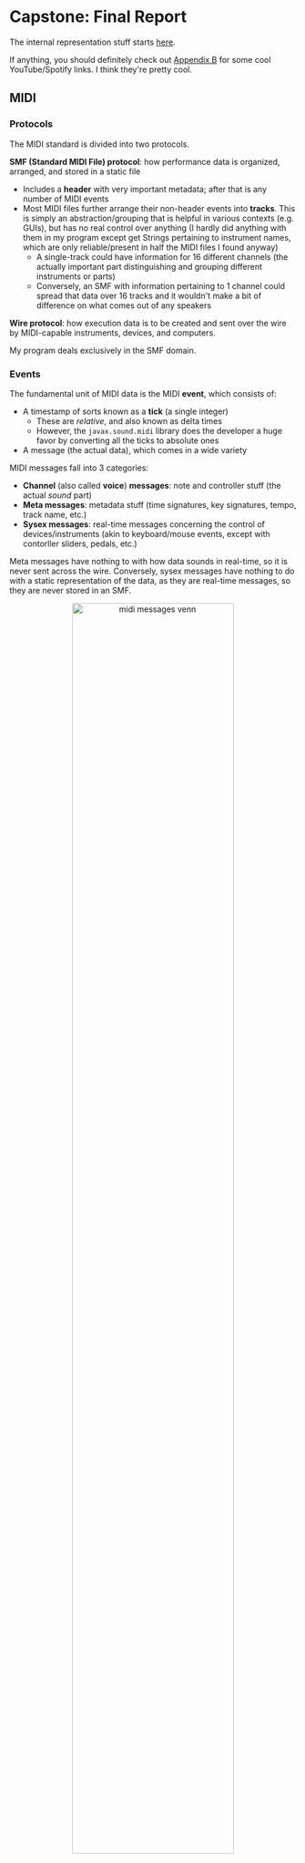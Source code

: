 # Capstone: Final Report

The internal representation stuff starts [here](#reductorpiece).

If anything, you should definitely check out [Appendix B](#appendix-b-cool-music) for some cool YouTube/Spotify links. I think they're pretty cool.

## MIDI

### Protocols

The MIDI standard is divided into two protocols.

**SMF (Standard MIDI File) protocol**: how performance data is organized, arranged, and stored in a static file
+ Includes a **header** with very important metadata; after that is any number of MIDI events
+ Most MIDI files further arrange their non-header events into **tracks**. This is simply an abstraction/grouping that is helpful in various contexts (e.g. GUIs), but has no real control over anything (I hardly did anything with them in my program except get Strings pertaining to instrument names, which are only reliable/present in half the MIDI files I found anyway)
  + A single-track could have information for 16 different channels (the actually important part distinguishing and grouping different instruments or parts)
  + Conversely, an SMF with information pertaining to 1 channel could spread that data over 16 tracks and it wouldn't make a bit of difference on what comes out of any speakers

**Wire protocol**: how execution data is to be created and sent over the wire by MIDI-capable instruments, devices, and computers.

My program deals exclusively in the SMF domain.

### Events

The fundamental unit of MIDI data is the MIDI **event**, which consists of:
+ A timestamp of sorts known as a **tick** (a single integer)
  + These are *relative*, and also known as delta times
  + However, the `javax.sound.midi` library does the developer a huge favor by converting all the ticks to absolute ones
+ A message (the actual data), which comes in a wide variety

MIDI messages fall into 3 categories:
+ **Channel** (also called **voice**) **messages**: note and controller stuff (the actual *sound* part)
+ **Meta messages**: metadata stuff (time signatures, key signatures, tempo, track name, etc.)
+ **Sysex messages**: real-time messages concerning the control of devices/instruments (akin to keyboard/mouse events, except with contorller sliders, pedals, etc.)

Meta messages have nothing to with how data sounds in real-time, so it is never sent across the wire. Conversely, sysex messages have nothing to do with a static representation of the data, as they are real-time messages, so they are never stored in an SMF.

<!-- ![midi messages venn](images/midi_messages.png) -->
<div align="center">
    <img src="images/midi_messages.png" alt="midi messages venn" width="75%" height="75%">
</div>


### Division Types

The **division type** is very important and dictates how an associated value, the **resolution**, is to be interpreted by sequencing software. There are two:
+ **Pulses-Per-Quarter (PPQ)** or Ticks-Per-Quarter (TPQ) or Ticks-Per-Quarter-Note (TPQN) **timing**
  + If the division type is PPQ, the resolution value defines how many ticks constitute a quarter note
  + I tend towards ticks-per-quarter, as the word "pulse" may make sense in terms of MIDI beat clock stuff, but is slightly confusing in a normal music context, where "pulse" usually refers to the tempo or meter, and not any kind of subdivisions or a rhythm
+ **Society of Motion Picture and Television Engineers (SMPTE) timing**
  + If the division type is SMPTE, the resolution value defines how many divisions per SMPTE frame (did not delve into this)

<!-- ![divison type flow](images/divisionType.png) -->
<div align="center">
    <img src="images/divisionType.png" alt="divison type flow" width="40%" height="40%">
</div>

Regarding my program, I decided not to support SMPTE timing on two painstakingly and carefully considered criteria:
+ It's really rare, especially for my use cases (amateur musicians notating, deriving, and posting MIDI files)
+ It's hard

### Resolution

The resolution is extremely important as it essentially defines every note duration for an entire MIDI file.

Different MIDI files have different resolutions, but the conventional default is 480, meaning *a quarter note lasts for 480 ticks*. You can then derive every other rhythm value from that number, meaning if you get a 240, it's an 8th note; if you get a 960, its a half note; etc.
+ The **tick** is just an abstraction of the microsecond. That is to say, each tick has an exact conversion to microseconds. You could have a resolution of 500,000, but it would be a nightmare to handle for anybody working with the data, especially for long pieces. There's just no need to have that much wiggle room between rhythm values. The other end of the spectrum, however, is too low of resolutions. Less freedom means more robotic and rigid-sounding playback. So, in general, the higher the resolution, the more expressive and subtle timing differences (in a recording of a performance or in manipulation in a DAW) can be represented. 
+ A resolution of 480 translates exactly to 500,000 microseconds per quarter note.

There are some additional considerations.

First, the resolution sets a lower bound of sorts on the smallest rhythm you can have before resorting to fractional ticks. I will illustrate with scaled-down numbers:

    24 ticks == quarter note
    12 ticks == 8th note
    6 ticks == 16th note
    3 ticks == 32nd note
    1.5 ticks == ?

The thing is, there *are* no fractional ticks in MIDI. The decision to round up/down is left up to notation or sequencing software.

Now, we are talking about differences that would be imperceptible to the human ear. The bigger problem is how those small rounding corrections accumulate over time, leading to something called **time drift**. In the above example, the effect is greatly augmented due to the scale, but it would only take 3 rounding corrections to be off by an entire 32nd note! 

TL;DR: the bare minimum resolution should at least make it so the smallest rhythm within a piece has a duration that can be represented as an integer.

The 120-960 range seems to be the sweet spot (they are what I have seen the most). The default 480 is not *amazingly* fine-grained, and not super coarse.

I have not seen anything higher than a 960, but I have seen a 48. It was a small Bach chorale where there were only two rhythms: quarters and 8ths.

### Quantization

MIDI was designed, and is still best, for transmitting and storing exact details of a real-time performance.

For example:
+ The exact velocity (i.e. volume) of a key being pressed --> some integer between 0 and 127
+ The exact time a key was pressed --> some integer as a delta time from the last event
+ The exact time a key was released --> some integer as a delta time from the last event

If a quarter note is defined as 480 ticks, a performer will release a key *approximately* 480 ticks after they pressed it - say 478, 483, or some other close value.

The problem: MIDI was never meant to translate perfectly to notation on a musical score. Part of the reason quantization in MIDI exists is to force imperfectly-executed performances (i.e. *every* human performance) into a cleaner grid. Another way to think about this is taking sloppily executed notes and notating what they *should have been*.

Say notation software gets a note whose length is 171 ticks:
+ We will define a quarter note as 480 ticks
+ The example note is close to 180 --> the exact length of a dotted 16th note
+ The example note is *also* close to 160 --> the exact length of a triplet 8th note

The is a relatively simple example. You may read it and think, "It is closer to 180 - clearly the performer was executing a dotted 16th" or "All you need to do is round to the nearest pre-defined rhythm value." I will speak more on this later in the implementation section below.

It should be noted that this is mostly a notation issue. A tick difference of 9 is imperceptible to the ear, and, furthermore, context helps listening to playback a lot more (e.g. hearing groupings or sequences of notes.) (This is also somewhat dependent on the tempo and resolution).

However, on paper, a dotted 16th and triplet 8th is a big difference in the way those two rhythms are usually used.

A second issue regarding messy tick values: notation programs are free to implement start/stop ticks however they want. The MIDI standard does not specify any sort of rule, for obvious reasons - think legato, overlapping effects, etc. 

My blood froze 3 weeks before the end of the semester when I started encountering MIDI files where the previous note's stop tick  perfectly overlapped the current note's start tick. MuseScore encodes its start/stop ticks by sending an OFF 1 tick before the next ON.

Notation Program A encodes all its notes with start *and* stop ticks on the grid:

    0 ON, 480 OFF
          480 ON, 960 OFF
                  960 ON, ... 

Notation Program B encodes all its notes where only the start of each note is on the grid (and the off is -1 before the next note)

    0 ON, 479 OFF
          480 ON, 959 OFF
                  960 ON, ... 

Of course that 1-tick-length silence is 100% imperceptible to the human ear in most reasonable contexts.

However, this essentially broke my program, since all rhythmic ranges in my program are encoded as half-open (relative to their full duration). In many of the range-constructing/deriving functionalities in various parts of the program, I was getting invalid interval exceptions for stuff like `[480,480]` or `[481,480]`.

To summarize, it was the that last issue (the half-open vs. inclusive range issue) that prompted the quantizing functionality at the last minute.

#### Workarounds

First, I looked for libraries with quantization functionality. 

There were a couple options, but none of them looked easy enough to integrate with my program. 

In fact, the best matches ("I give you a range, you quantize it"), were not in Java, and with my time-crunch, I chose the lesser of two evils:
+ Learn (for the first time) how to write JNI stuff for a C++ quantization library
+ Implement my own (even if simplified and not the most robust)

I chose the latter.

#### Implementation

To implement this, you could go the route of having some map of determined rhythm values, and some heuristic/algorithmic approaches to determining acceptable threshold or MOE values when mapping incoming note lengths to what they "probably" are. 

This works well most of the time. But good MIDI-handling software (let alone something like professional notation software) has to be able to support (nearly) any type of rhythm a user can conjure up. This means your quantization map may need to account for a quintuplet-dotted-64th note.

The problem you run into is that a lot of the pre-determined note values start getting close enough in range that they either start to overlap, or screw up the MOE calculations. You could adjust the MOE to be logarithmic or something, so that it too adjusts based on the initial length of the note, but you can't fully escape the principle of: the more granular the rhythms you want to support (no matter how exotic are frequently seen in practice), the more your accuracy *can* suffer.

Even in professional software: you can get a wacky MIDI file, and click quantize (even with various granularity options), and it will result in an almost equally wacky quantization result.

Furthermore, there is no way to tell if the performer was simply executing a rhythm with a *truncating or extending articulation* (staccato or legato, respectively). This just adds yet another "impossible-to-perfect" element to quantization implementation. 

(The *actual* lesson here is, again, that MIDI was never really meant to be notated - a theme that will be visited several times in this report).

My quantization function, which seems to work for most of the basic rhythm values (although not vigorously tested as it was a late addition to the program), started out as around 300 lines of code, and intended to preserve the in- (original) resolution. 

When I realized that even MuseScore basically just converts every MIDI it exports to a resolution of 480, I decided to just scale everything to 480 myself, and stop caring about the in-resolution.

That simplified a lot of the code, and, in the end, I ended up with one pretty small function. (I also did away with some unnecessary transformations. I discovered they were unnecessary with some intense and formal mathematical proofs, and definitely *NOT* by dumb luck during trial-and-error.)

The code below is slightly changed from the actual code for illustration purposes (e.g. the Range class is actually immutable and doesn't have setters as shown below, but the concept is the same; some -1 corrections for half-open/inclusivity):

```java
public static Range quantize(Range inRange, int inResolution) {

    /*
    Philosophically, this should be a double. In MIDI, it really won't make a difference 
    and will prevent some heartache and unnecessary coddling of data types and fractional 
    amounts that will get thrown away in the end, anyway.
    */
    long scale = 480 / inResolution;
    Range scaledRange = new Range(inRange.low * scale, inRange.high * scale);

    /*	
    This is an enum value that includes various fields about a rhythm, e.g.:
      + `r_8in3` (triplet 8th)
      + `r_4` (quarter)
      + `r_16dot` (dotted 16th)
    There are some heuristic techniques in the .fromRange() method that attempt 
    to assign ambiguous inputs.
    */
    Rhythm rhythm = Rhythm.fromRange(scaledRange);

    /*
    This is the essential formula for finding what a rhythm should be when quantizing.

    `rhythm.base` is a constant (based in 480 resolution) and is one of: 
        + whole (1920), half (960), quarter (480)... 128th (15)

    `rhythm.divisor` is if the rhythm grouping (a triplet 8th would have divisor 3; normal would be 1).
    
    */
    double gridWindowSize = rhythm.base / rhythm.divisor;

    /* Now we have a grid window that is the "perfect" duration for a given rhythm. We'll just start it at 0. */
    Range gridWindow = new Range(0, gridWindowSize);
    
    /*
    "Ratchet" the grid window up to where it's supposed to be. 
    This (using an arbitrary tolerance) worked best when considering that you didn't know if you were catching the head-end of a poorly executed target note, or the tail-end of the previous note.
    You want to find the one you are *supposed* to (near-fully) overlap.
    */
    final long TOLERANCE = 4;
    while (gridWindow.overlappingRegion(range) < TOLERANCE) {
        scaledRange.shift(gridWindowSize);
    }
    
    /* To "snap": */
    long quantizedLow = gridWindow.low();
    long quantizedHigh = quantizedLow + rhythm.duration;
    
    return new Range(quantizedLow, quantizedHigh);
}
```

In unit tests, I used a bunch of helpers to test things en masse. I used the logarithm thing I mentioned earlier to create random offsets:
+ This is because the length of the rhythm and the MOE shouldn't have a linear relationship. Even with larger rhythm values like a quarter, you're not going to have someone (unless they've had one too many while performing at open-mic night) executing a quarter note with a 75 tick MOE. 

I basically have an ArrayList I fill with +/- `someOffset` (calculated as log of rhythm duration), and then use Math.Random to get me an index to pull out one of the offsets. 

So, for a perfect quarter note (`[480,960]`), that helper might pop out something like `[478,964]`. 

### Notating MIDI

MusicXML (which I will go into later) is sort of a response to the shortcomings of MIDI in terms of notation.

MIDI was developed during a time when GUIs and displays could not accommodate advanced music notation. It was never intended to be something that stored/transmitted detailed notation information, but rather, was intended to be a protocol for digital instruments to communicate with each other, and computers.

In the early 2000s, MusicXML was developed by a W3C subgroup (which is still in charge of its standard today) as early notation programs (like Finale) and GUIs that allowed plopping notes onto a staff with the mouse started coming out.
+ Fun fact: Finale, an industry standard for the last 20+ years announced it was ceasing production the first week of this project/semester. I used to use it all the time during my undergrad in the music technology lab.
+ Other prominent notation software includes Sibelius, Dorico (both pricey, professional-grade), and MuseScore (FOSS, and very good; purportedly the most widely-used in the world).
  + Still mad nobody from their team helped me with my forum post a month ago. Makes it impossible to open MuseScore from my program using `ProcessBuilder` *and* is a pain when opening associated files without instance of MuseScore already running.

Some of the metadata that MIDI *does* include that can be helpful for notation:
+ Time signature events
+ Key signature events
+ Tempo events

For instance, MIDI data can be parsed and used to display everything seen here:

<!-- ![midi vs musicxml](images/chopin_pickup.png) -->
<div align="center">
    <img src="images/chopin_pickup.png" alt="midi vs musicxml" width="50%" height="50%">
</div>

The thing is, however, that *how much* metadata a MIDI file includes usually correlates to whether it was "recorded" (by somebody playing a keyboard) or notated (somebody went in and manually made a score in notation software and exported the MIDI). Even then, not all authors of notated scores meticulously notate all the metadata-related things like tempo. I have opened up MIDI files of "Symphony X in Bb minor" only to find there is no key signature data and the spelling of notes is wild.

My program does not even attempt to parse files without time signature data, since it is crucial to the creation of Measure constructs.

#### Time Signature Events

There is no way to calculate *anything* regarding measures without time signature events. Thankfully, if the author of the MIDI file notated things accurately, time signature events will probably exist *and* be placed correctly within the score.

If you have the time signature, and the value of a quarter note (which you have because you have the resolution), you can calculate measure size.

It just involves getting a common denominator (i.e. the lower numeral of the time signature) of `4`, to correspond to quarter notes; then, you just multiply the number of quarter notes per measure (i.e. the upper numeral) to get the size of the measure in ticks:

Like with the previous (and following) code examples, I took out non-recipe stuff (e.g. error-handling/assertions):

```java
public static long calculateMeasureSize(int upperNumeral, int lowerNumeral) {

	// These need to be floats for stuff like 3/8 or 7/8
	float upper = (float) upperNumeral;
	float lower = (float) lowerNumeral;

	// Get lower numeral to be in terms of quarter notes (which would be a lower numeral of 4)
	while (lower != 4) {

		if (lower > 4) {
			// e.g. 3/8 --> 1.5/4
			upper /= 2;
			lower /= 2;
		} else if (lower < 4) {
			// e.g. 2/2 --> 4/4
			upper *= 2;
			lower *= 2;
		}

	}

	// Quarters per measure * ticks per quarter
	float measureInTicks = upper * Piece.resolution;

	return (long) measureInTicks;
}
```

In the score image earlier, there is a pickup measure. I spent a long time writing an algorithm (turned out to be pointless) to "detect" the presence of a pickup measure:
+ Put all the time signature events into a stack; calculate and fill a container with measures; if the last measure created is shorter than the last time signature popped, it is probably a pickup
+ If the first note happens after a sizeable amount of rest, it probably occurs in a pickup measure

Turns out notation software (generalizing to really mean MuseScore) will encode pickup measures as a discrete time signature, with an identical lower numeral but smaller upper numeral.
+ For example, the snippet displayed above outputs as *two* time signature events: 1 measure of 1/4, followed by a measure(s) in 4/4.

I did not find this out until after the fact (I was completely done implementing and testing, and tried things out with an actual MuseScore file). I'm sure there is some sort of lesson to be learned here.

Thankfully, the "near-full measure of rest with a pickup note" case was salvageable and still applicable, and is shown later when discussing [Measures](#measures).

#### Key Signature Events

Key signature events are pretty pointless in terms of my program, as far as aiding harmonic analysis goes (e.g. "What is the root of this chord?"; "What key area are we in in this measure?") because even in music, key signatures don't indicate anything except the possible key area of the first and last measure (even then, though, there are lots of counterexamples).

It does make displaying written-out files nice, aids a *bit* in spelling pitches, and is helpful for the MusicXML stuff later.

#### Tempo Events

Tempo events are also kind of pointless in my program, except I handle and include them because it became really nice to control the playback speed of the MIDI files I outputted without having to put them into notation software and manually doing it.

The thing with tempo events is that they need to be increased/decreased by a scale, rather than literally, because there may be many tempo events in a MIDI file. 

Additionally, depending on the notation software, tempo events may be used to sort of "frankenstein" together a ritardando, fermata, or any other time diminution/augmentation expression.

This could come in handy for reduction stuff ("How fast are things moving here, and will the hand have time to jump down?"). However, the larger problem is their reliability - the author may note have included tempo directions, or included incomplete tempo directions (e.g. no bpm markings).

## MusicXML

As explained earlier, MIDI really was never intended for storing/transmitting score or notation details. It is for performance details, which can vary from the score due to:
+ Artistic interpretation
+ Imperfect execution

But, if you play back a MusicXML-turned-MIDI recording, it will sound much more robotic than a MIDI performance because it is interpreting the score literally:
+ However, MusicXML and notation software are getting better at producing pretty decent-sounding MIDI based on the score. Additionally, they are providing more options to authors to meticulously control playback through score indications and various configurations. 

So both MIDI and MusicXML, while both being able to do a lot of the basic stuff pretty similarly, each have their domains where they do what they do best:

<!-- ![midi vs musicxml](images/midi_vs_musicxml.png) -->
<div align="center">
    <img src="images/midi_vs_musicxml.png" alt="midi vs musicxml" width="75%" height="75%">
</div>

I knew that at some point, my program would have to start dealing in MusicXML, since the whole point of the program is to produce scores. Additionally, having exact control of which hand was notated on which staff (upper or lower) in a piano grand staff is paramount to the purpose of the program, and MIDI doesn't provide any way to control this. 
+ The notation software I had experience with (MuseScore and GarageBand - which isn't notation software per se but includes most of the functionality needed to display MIDI as a score) use a pretty bare-bones approach to assigning hands: notes above and including middle C go on the upper staff, and the rest go on the lower staff.

So, while MIDI means my program can take input from a way wider array of files, *and* provided the basis for nearly everything in my internal representation, I knew I needed to confront the MusicXML stuff.

### A MusicXML Document (Background Info)

MusicXML is, being XML, hierarchical rather than serial.

The hierarchy is as follows:

                    
    ScorePartwise     <-- root element
                      _  
      Metadata 1       |
      Metadata 2       |---- score "header"
      ...              |
      Part-List       _|

      Part 1          
        Measure 1     
          Note
          Note
          Note
          ...
        Measure 2
          ...
        Measure 3
          ...
      Part 2
        ...
      Part 3
        ...
      ...
     /ScorePartwise

ScorePartwise is the root element. 
+ There is one other "species" of root element, called ScoreMeasurewise. It basically reverses the parent-child relationship between parts and measures (i.e. Measures contain Parts, and measures are added one at a time but contain all parts for that measure). It is rarely used.

The stuff preceding (i.e. everything other than) the various Parts is known as the **score header**. Score headers have 1 mandatory element (the Part-List), and various optional metadata, like "work" info, credits, encoding software name and info, etc..

The Part-List is essentially a map that contains ScorePart elements - each containing metadata and info about an individual Part element (like instrument name, number of staves, etc.). So each Part has a corresponding ScorePart in the Part-List.

My program, producing piano scores, means that we will just be talking in terms of 1 Part, with 2 staves (declared in the ScorePart).

### Timing

MusicXML essentially follows the MIDI quarter-note resolution timing paradigm in that everything time-related is based on the value of a quarter note. Instead of resolution, it is just called **divisions** (i.e. subdivisions per quarter note).

Most MusicXML files I came across had, vis-a-vis MIDI resolutions, small values. Instead of 480, 960, etc., I saw a lot of 24, 48, and 96. At first glance I thought "Ok, they are just lowering the granularity by dividing everything by 10." There might be more to this, but I didn't have time to look too deeply into it, and I decided to just use the MIDI resolution as the divisions value. It doesn't seem to have any negative affect, and works fine. 

So, the MusicXML divisions for all the files I output is 480.

### Note Placement

A lot of MusicXML stuff is pretty straightforward, except the placement of notes is pretty tricky.

Consider the first measure of the [C minor prelude of Chopin](https://www.youtube.com/watch?v=XeX4X_1_lo0):

<!-- ![chopin c multi-voice](images/chopin_voices.png) -->
<div align="center">
    <img src="images/chopin_voices.png" alt="chopin c multi-voice" width="50%" height="50%">
</div>

You will notice that in the *3rd beat of the right hand*, there are 2 independent voices: the quarter "base", and the moving line (in thirds) in the melody/soprano.

If you think about this in terms of finger placement:
+ The G and B would be held by fingers 1 and 2
+ The melody would be played by fingers 4 and 5 (for both)

So, and including the left hand, we essentially have three "regions" of notes occurring at exactly the same time, but on disparate stems:

<!-- ![chopin c stems](images/chopin_stems.png) -->
<div align="center">
    <img src="images/chopin_stems.png" alt="chopin c stems" width="50%" height="50%">
</div>

In MusicXML, notes are placed sequentially. At first glance, this sounds like it is essentially the same as MIDI. TLDR: it's not.

In MIDI, if I wanted to encode a C major triad in quarter notes with a resolution of 480:

    0: C4 ON --> 480: C4 OFF --> 0: E4 ON --> 480: E4 OFF --> 0: G4 ON --> 480: G4 OFF

and it would look like this:

![midi C triad](images/midi_triad.png)

It is all sequential, and it is up to the sequencing software to take that "flat map" and put everybody in their corrals and send them off at the right time during playback.

If you were to encode that *same* triad in MusicXML using the MIDI paradigm, it would like like this:

![bad musicxml sequence](images/musicxml_sequence.png)

Where each note looks something like this:

```xml
<note>
    <pitch>
        <step>C</step>
        <octave>4</octave>
    </pitch>
    <duration>480</duration>
    <voice>1</voice>
    <type>quarter</type>
    <staff>1</staff>
</note>
```

In MusicXML, pitches don't mean anything to following notes with the same pitch: each note looks like a note to each other, so each note effectively "pushes" the following notes forward by its own duration.

MusicXML has a really easy fix to this: if something is a bona fide chord (i.e. all the noteheads are attached to the same stem), you simply prepend a chord (an empty element) tag top subsequent applicable note elements:

```xml
  <note>
      <!-- prepend chord -->
      <chord/>
      <pitch>
          <step>C</step>
  <!-- ... -->
```

But how does one place noteheads (i.e. notes) that occur at the same time as other notes but are *not* attached to the same stem?

Essentially, each time you want to place notes within the same time range (on the grid) that *don't* have connected stems, you have to add a `<backup>how_many_divisions</backup>` element to get the "counter" back to where you wanted to place something.
+ It can be helpful to think about all this stuff in terms of a counter or cursor keeping track of where you are in the measure at any given time.

A couple things to add before summarizing the whole process (which will probably be clearest): if you want gaps between notes, you need to add a `<forward>` element. It works exactly like the backup element, but progresses the cursor forward.

Finally, the left hand in a measure is usually "reached" by first filling in the whole right hand, and then backing up to the beginning of the measure (which requires you know who far forward you are), and starting over. As left and right hand notes usually don't share stems, this is a sensible way to do things. You could fill in beat-wise for *both* hands, but it would be unnecessarily complex.

In summary, and using a slightly simpler example than the Chopin:

![note placement process](images/note_placement_process.png)

And the pseudocode:
+ For just one hand
+ `next` and `curr` represent notes
+ `.start` and `.stop` refer to ticks

    // For rests (skip ahead)
    if curr.stop < next.start:
      forward = next.start - curr.stop
      list.add(forward)

    // For notes starting at the same time
    if next.start == curr.start && next.stop == curr.stop

      // They are to be attached to the same stem
      if next.stop == curr.stop:
        list.add(chord);

      // They are part of a different voice
      else:
        backup = curr.length
        list.add(backup);
        bumpVoice();	

There are more nitty-gritty things and edge cases, and the logic is rather lengthy. I'm sure it could be simplified, but the note placement stuff constitutes by far the largest share of MusicXML conversion logic.

Finally: notes that are tied over the barline are an absolute pain, but I won't go into that here.

### On the External Library I Used

For the marshaling/unmarshaling stuff, I used the [proxymusic](https://github.com/Audiveris/proxymusic?tab=readme-ov-file) library from the [Audiveris](https://github.com/Audiveris/audiveris) project. 

(I didn't have time to look too deeply into it, but I am actually looking forward to looking into Audiveris as a whole. It is OMR (Optical Music Recognition) software. Again, haven't looked too deeply into it, but... apparently can notate - using MuseScore, I believe - based off of an image/pdf!)

The library is good, but: there is ZERO documentation (except for a small and pretty uninformative unit test).

Thankfully, most of the code is just getters and setters.

So, process-wise, I basically went through the W3C/MusicXML documentation (which has a tutorial), and then used their [reference](https://www.w3.org/2021/06/musicxml40/musicxml-reference/elements/) page to look up cases as I came across them. 

Then, I literally just used `cmd+f` to look for possibly related functionality in the `proxymusic` library.

There were some surprises (and some unintuitive stuff that took me a while to figure out) but on the whole, it was merely tedious, and I got the pattern down eventually.

I am nearly done with the MusicXML package of my program (at least the writing-out portion). The only thing that remains is the note placement nastiness I mentioned above. Each time I fix one thing, and a new case presents the need for more unique handling. Then the code gets so busy with case-handling that I re-design... rinse and repeat. But it's almost there.

However (not to toot my own horn), the conversion to musicxml process was made even *remotely* possible because I had already implemented a bunch of the stuff it needed in my internal representation - the most useful being Measures, which hold time signature, key signature, and note data. I had also already implemented (the default/basic) hand-splitting stuff, so staff assignment was helped there too.

However, I definitely was missing some things - mostly related to pitch stuff. This is probably because I had written the program based on MIDI for 3.5 months, and in MIDI, pitches are literally just 0-127 values. Any of the stuff in my program to extract register, semitone, string-parsing, etc., was to make *my* life easier, and isn't the most robust. Some of it didn't align perfectly with how MusicXML does things (especially regarding enharmonic spelling, which my program doesn't handle, partly because my program does not have key-area-analysis capabilities, and that is a big determinant of spelling).

## Package/Program Structure

reductor is split thusly:

![package structure](images/package_structure.png)

Additionally there is a `reductor.util` that handles:
+ File I/O stuff
+ Playback using `javax.sound.midi` methods (easier than opening another application, as it was usually just confirm a file sounds correct in the first 3 seconds)
+ Opening with various applications using `ProcessBuilder`
+ A class called `MidiDebugging` that just has a bunch of printing utility functions to look at MIDI bytes in various ways (was actually very helpful).

### Application

The `Application` class was a late addition to the program. It won't be final, either. It was called `DevelopmentHelper` for a long time. It is just to coordinate package duties in one, single program flow. It takes a String filepath, and pops out either a MIDI or (eventually) MusicXML file.

I include it here for the sole reason that it is a good illustration of how the program is intended to flow as a whole at the topmost level, and show how the different packages are kept separate and interface with each other:

![application class](images/application.png)

## reductor.midi

The purpose of this package is to get MIDI data in a form that the `reductor.dataconversion` classes expect.

In the future, it will probably become part of a sub-package that it shares with a sister musicxml-importing-related package (similar in the way that the `dataconversion` package is bifurcated) that focus on the just data acquisition aspects of the program.

The general outline of major classes is as follows:
+ `MidiFile`: top-level things about a MIDI file, including a `File`, `Sequence`, and `Events` member
+ `Events`: a "list" class (just contains a bunch of lists)
  + In charge of sorting, typing, and creating all the `Event` instances
+ `EventType`: an enum used to support the `Event` hierarchy
+ `Event<T extends MidiMessage>`: an abstract wrapper class
  + `MetaEvent extends Event<MetaMessage>` and `ChannelEvent extends Event<ShortMessage>` are the major subclasses
  + Members include `MidiEvent event`, `T message`, `long tick`, and `EventType type`

The biggest impetus for the Event hierarchy was literally to override `toString()` in all of the child classes because it made debugging *and* simply learning MIDI 10x easier. A nice side-effect was that all the complex MIDI-to-English conversion stuff (undoing the MIDI encoding scheme) ended up being lifted and placed into the `dataconversion` package almost wholesale.

### Aside: The Java MIDI Library

I hesitate to call the `javax.sound.midi` library "feature-poor", because I have gone through the documentation and I believe it does exactly what it intends to do. It isn't intended to be a full-fledged "composing with MIDI" library (which other libraries like Python's `mido` seem to be). It is meant for reliable and robust file I/O, and acting as a Java conduit to other software (e.g. sequencers) - with *some* manipulation abilities. 

That said, however, seeing every message type and manipulating / sorting stuff in a type-safe way is not really a feature of the library. Everything below was written as a response to the needs I had while debugging and figuring out what to do with the data.

Writing all the code for this package was basically done by reading MIDI-related documentation on various websites - the biggest help and best (i.e. most concise, easiest to follow) of which was [recordingblogs' wiki](https://www.recordingblogs.com/wiki/standards-in-music-index). 
+ I didn't really consult official MIDI documentation because their (the Music Manufacturer's Association) sites were hard to follow, some of their stuff is behind a paywall, and I didn't really need to know the amount of detail in different MIDI standards like MIDI 2.0 or General Midi, etc. Just tell me what the 3rd byte of a time signature message corresponds to!

### Future Re-Design

The `Event` class is pretty messy, and I'm not too happy with it. What I am happy about is stated above: it was a great exercise in learning MIDI and basically gave me everything I needed to have/know in order to implement conversion stuff later. Also, it was actually pretty fun. 

However, although I *thought* I did initially, I still don't fully grasp the details of generics and compile- vs. run-time type-checking as it turns out.

The `Event` class is parameterized so that its `message` field is of type `T`. This was useful because the two (of three that I used) MidiMessage concrete classes have *different* methods to check even basic things, like the status byte - in `MetaMessage`, it is `getStatus()`, and in `ShortMessage` it is `getCommand()`. So, not having to constantly cast before calling those was nice.

To illustrate as best I can: I tried to fix the unchecked thing with all sorts of approaches (the enum, a factory method, etc.). But I guess I still don't fully understand what the right approach is:

```java
/**
 * This is a wrapper class for a {@link javax.sound.midi.MidiEvent}
 *
 * @param <T> The type of MidiMessage the Event holds
 */
public abstract class Event<T extends MidiMessage> {

    private final MidiEvent event;
    private final EventType type; // enum type such as `PROGRAM_CHANGE` or `SET_TEMPO`
    private final T message; // was nice to have this always be a concrete type, and not the abstract `MidiMessage`

    private int trackIndex;
    private String trackName;
    private final Long tick;
    
    Event(MidiEvent event) {
        this.event = event;
        this.tick = event.getTick();
		    // This is unchecked...
        this.message = (T) event.getMessage();
        this.type = EventType.getEnumType(event);
    }

	  //...
```

At a certain point during the Capstone, I was cognizant of the fact that I was spending too much time making my data acquisition process "optimized" with constant re-designs, and, with the knowledge that it was robust and worked (while not being designed super well). I decided it was time to move on.

Ultimately, the whole `.midi` package can probably do away with any typing, complex sorting, and basically everything but 1-2 classes: just loop through all the events, grab the ones you want (only need like 30% of the subclasses/types in the end), and provide getters. 

## reductor.dataconversion

`dataconversion` is meant to be the bridge between the native format package (either MIDI or musicxml) and my internal representation (`Piece`). 

The `reductor.midi` package's primary purpose is to produce a valid `MidiFile` object. The `dataconversion` package expects certain constructs (e.g. `TimeSignatureEvent`, `NoteOnEvent`), and can convert them to their analogous internal representations.

`dataconversion` doesn't make any (consequential) decisions on its own. It converts `reductor.midi` object, mostly using static utility functions that are in the `reductor.piece` package (i.e. the internal representation package). The constructors or factories in `piece` can be said to slightly cater to the `dataconversion` class, but that's kind of a chicken-or-the-egg thing.

As shown earlier, `dataconversion` has 2 sub-packages, corresponding to MIDI and MusicXML. I will just go over the MIDI one in this section, as I sort of went over everything I wanted to say about the MusicXML stuff in the [corresponding](#musicxml) section.

Note: `reductor.dataconversion.midi` contains the [quantization](#quantization) functionality, too.

### Note-Pairing

`dataconversion` is where note-pairing happens (`reductor.midi` just has gettable lists of `NoteOnEvent` and `NoteOffEvent`). That is, constructing a unison object for disparate note ON and OFF events for the same pitch.

Pairing algorithms are leetcode-style questions. They're not particularly complex or anything. I experimented with applying some of the basic (e.g. two-pointer, search forward) approaches to this. And the algorithm essentially is just a search forward pair-matching algorithm that takes in two lists (ONs and OFFs).

However, due to some of the imperfections in MIDI files and some of the nasty things that notation software allows authors to do that does NOT translate well from MusicXML to MIDI (looking at you, multi-voice), a little extra care needs to be taken with the function. Here are the cases to be handled:

1. **Absent OFFs ("stuck" notes)**: ON events that have no corresponding OFF event by the end of the sequence
2. **"Semi-stuck" notes**: notes that are technically stuck ONs, but by virtue of a later identical pitch, get turned off
+ A quarter note C @ `0` --> never turned off
+ A quarter note C @ `480` --> never turned off
+ A quarter note C @ `960` --> never turned off
+ A quarter note C @ `1440` --> turned off @ `1919`
  + Although you wouldn't be able to hear "overlapping", stuck C's due to the way that MIDI just plays the current ON, the first 3 still never received OFF events.The implication here is that: 
    + Due to how the pairing algorithm works, it would treat the first three as stuck notes; additionally, without special care, their constructed ranges would be mistakenly constructed as `[0, 480]` (incorrect) instead of `[0, 479]`. Each ON needs to be paired with an OFF, so missing OFFs, even if inconsequential in MIDI, can cause problems for the algorithm.
1. **Extra OFFs**: extraneous/redundant OFFs sent for ONs that have already been shut off
+ These are harmless, but you should still handle them in the algorithm.
1. **Extra ONs**: when two notes with the same pitch are turned on at the same tick:
+ On channel 1: A whole note C @ 0 --> *should* be turned off @ `1919`
+ On channel 1: An 8th note C @ 0 --> *should* be turned off @ `239`
  + Every C (though there is technically only ever one), will be turned off at `239`. The whole note's OFF becomes Case 3, and :
    + Case 4 is interesting because MIDI spec does not handle or allow two on events corresponding to the same pitch to happen. This won't matter if they are on different channels, of course, but when combining to the same channel, or track (as in the case of reduction -- a violin and trumpet both starting C's at the same time -- extra care needs to be taken.

I encountered all but Case 1 (a true stuck ON) in the wild, though the algorithm still handles it. For example, a particular Mozart overture and the Brahms *Clarinet Quintet* both had redundant offs, which took a collective 2 hours to of looking at bytes to track down and figure out.

I essentially used two maps/lists to put ONs into, then searched through it to find `unpairedOns` or `unpairedOffs`. Since some of the cases are harmless, or ones that I intentionally wanted to ignore, I ended up separating the pairing with the error-handling aspects.

I'm not sure it's the actual use case for creating your Exception class, I thought it would be cool to make a custom exception at one point, and this seemed the perfect place - thus, `UnpairedNoteException`. In the far future, maybe another developer can choose to ignore certain UnpairedNoteExceptions (I certainly did), rather than me forcing a RuntimeException or something in the note-pairing algorithm. (I still struggle to fully understand exceptions, checking, throwing, etc. So I could be totally off here.)

Going the other way (converting `Note` objects to 2 MidiEvent objects) is super easy.

...except for the whole overlapping voices thing that you heard me complain about in your office numerous times. The TLDR of it is: MIDI is just not a great format to *output* reductions in (that's a MusicXML thing, which has explicit voice handling), due to the nature of collapsing multiple instruments down into a single staff.
+ I experimented for some time writing out overlapping voices on different channels, which notation software will interpret as separate tracks, and then place on separate staffs. Then, using MuseScore's "implode" functionality (puts voices from different staves onto one selected staff), kind of but not really did the trick. Tt was unwieldy and annoying and, of course, not a good solution for an end-product (can't expect a user to do all that just to get a readable score).

## reductor.piece

I am going to do a real fly-over view of this stuff.

The Piece classes can be roughly categorized as follows (this is not everything, and some of these are not fully implemented, but are placeholders of sorts at the moment):
+ Element classes: `Note`, `Chord`, `Phrase`
+ Element-containing classes: `Measure`, `Column`, `Box`, 
+ Support/component classes: `TimeSignature`, `KeySignature`, `Tempo`, `Rhythm`
+ Heavy-lifting utility classes: `IntervalTree`, `Range`, `Pitch`
+ Plug-in utility classes (algorithms): `HandSplittingFunctions`, `ReductionFunctions`
+ Interfaces: `Ranged`, `Noted`
+ Enums: `RhythmType`, `Hand`

### IntervalTree

I was able to genericize the tree:

```java
public class IntervalTree<T extends Ranged> {

    //...

    public class Node implements Ranged {

        private final Range range;
        private long max;

        ArrayList<T> elements;

        //...
```

which means it can be used to store any Ranged object, like so:

```java
public class Piece implements Ranged, Noted {

    private final IntervalTree<Note> notes;

    private final IntervalTree<Column> columns;
    private final IntervalTree<Measure> measures;

    private final IntervalTree<TimeSignature> timeSigs;
    private final IntervalTree<KeySignature> keySigs;
    private final IntervalTree<Tempo> tempos;

    //...
```

This is, of course, probably a place where I could take a more functional programming approach and dynamically construct things. So I would just have the one `Note` tree, and anytime I needed a `Measure`, it could be lazily created from a query. This would mean either more query methods, or, perhaps, a strategy pattern where each class has its own specific `queryTree()` method, and the tree can just use that method.

However, it is really necessary at this point in the process for me to see exactly what lists contain at certain points during the debugging process.

A final note: one of the main purposes of the quantization functionality was to force the use of ranges in my program to represent half-open ranges relative to the note duration. However, `Range` includes two getters with different purposes (which might be a design mistake - still working this out):
+ `length()` represents the true length of the Range
+ `duration()` is the "inclusive" representation of the Range
+ e.g. `[0,479]` has a length of `479` and a duration of `480`

### Measures

Measures have to be created from scratch when working with MIDI data, since there is nothing in MIDI having to do with measures.

#### API Considerations

I briefly [mentioned](#time-signature-events) some of the issues with pickup measures. The fact of the matter is that treating a collection of Measures as a simple list does not suffice.
+ Measure 0 should only exist if there is a pickup measure.
+ There is the issue of measures being a 1-indexed sort of thing.

So access to a collection of Measures has to be controlled in some way. 

Exercise: if you were a developer using the API, what would you expect these method calls to return?:

```java
// The first measure of the piece? Measure 1? The second element in the Measures list?
piece.getMeasure(1);

// Should this throw an out of bounds index exception if there is no pickup measure? Should it 
//     just quietly handle things, by automatically ++index without notifying the user?
piece.getMeasure(0);

// Should this always return Measure 1, regardless of whether or not there is a pickup measure?
piece.getFirstMeasure();
```

May seem trivial, but this sort of design stuff gives me many headaches.

I am still making decisions about it, but for now, it works with my mental scheme of things (and potentially only mine).

#### Pickups

The `assignPickup()` method handles the "heuristic" approaches (although one is slightly redundant, and one isn't heuristic per se) for detecting pickup measures, which, if left unhandled, would make everything about Measures unusable!

I briefly discussed in [Time Signature Events](#time-signature-events) that notation software seems to just encode pickup measures literally (one measure of, say, 1/4, for a piece in 4/4).

At this point, all of the measures have been assigned and numbered. The task here is whether to "shift" each index up or leave it as is, as well as specially mark potential pickup measures:

```java
private boolean assignPickup() {

    //...

    /*
    TimeSignature#compareTo will return a negative integer if both denominators are 
    the same, and the numerator is less than.
    */
    boolean heuristic1 = firstTimeSig.compareTo(secondTimeSig) < 0;
    
    /*
    This is technically redundant relative to heuristic1, I just haven't decided which is best yet, 
    and need to see more cases. Checks if the final measure complements the 
    anacrusis (which is fairly common in classical/baroque works).
        + e.g. measure 0 has 1 beat; the final measure will have 3 beats (for 4/4)
    */
    boolean heuristic2 = lastTimeSig.compareTo(penultimateTimeSig) < 0
            && firstTimeSig.getDenominator() + lastTimeSig.getNumerator()  
            ==  firstTimeSig.getNumerator();

    /*
    The next heuristic handles the case where the initial measure is *not* encoded as a
    distinct, lesser time signature, and is, instead, authored as a normal measure 
    with a substantial period of rest before the first note. This is the only *truly* 
    heuristic technique of the 3, but I named them all as such anyway.
    */
    
    /* Right now, this is exactly an eighth rest (half of the value of a quarter) */
    final long THRESHOLD = (long) (Piece.resolution * 0.5);
    long amountOfRest = Math.abs(firstMeasure.getRange().low() 
            - firstMeasure.getColumn(0).getRange().low());
    
    boolean heuristic3 = firstTimeSig.compareTo(secondTimeSig) == 0
            &&  THRESHOLD < amountOfRest;

    if (heuristic1 || heuristic2 || heuristic3) {
        measures.getFirst().setIsPickup(true);
        return true;
    }

    return false;
}
```

### Custom Data Structures

The idea, hierarchically, is that you have a `Piece`, which contains:
+ `Measure`s which contain
+ `Box`es which contain
+ `Column`s which contain
+ `Note`s

This is shown below for a single `Measure`; the coloring corresponds to left and right hands, and the middle region (blue, red, and yellow respectively):

![data structures](images/data_structures.png)

The hierarchy is not split, and any structure can be partitioned using any "lesser" structure. So, an entire `Piece` can be split into just Columns, or just Boxes, or just Measures, or any combination thereof.

But the important subdivision/flow, in terms of analysis, is:
+ `Box`: 
  + **Horizontal** analysis/manipulation of Notes in Columns - that is, left-to-right
  + Texture- (and pitch-) based analysis
  + A `Measure` is just a "special case" of a `Box` (not really class-wise, but theoretically)
  + Can "plug-in" further algorithms for hand-splitting ("Is there lot of jumping around going on that would make certain Column-only hand-splitting decisions untenable?")
+ `Column`:
  + **Vertical** analysis/manipulation of notes - that is, up-and-down
  + Exclusively pitch-based analysis
  + Triage first stop for hand-splitting and basic texture-thinning (removing doubled octaves, etc.)
+ `Note` (**leaf** element)

Theoretically, without actually filling or constructing objects and using only ranges, one could say "Get me the left hand notes of beat 3 of Measure 16" and it would just be a matter of:
+ Getting the Measure range (subdividing the Piece)
+ Getting the Box range (subdividing the Measure)
+ Getting the Column range (subdividing the Box and then splitting to get just the left hand notes)

So, a sort of "indexing" scheme now exists. (That is to say, everything has a determined location or set of "coordinates" within the entire composition represented by the original MIDI file). In the illustration below, just the middle region (not left or right hands) is shown in yellow:

![indices](images/indices.png)

As I write more actual reduction stuff, rhythmic/beat analysis is going to very important (knowing *where* in a measure a certain Column or Note occurs.)
+ Pickup beats will be the last full Column of a measure
+ Beat-hierarchy-based analysis (i.e. from strong to weak: 1,3,2,4, in 4/4)

#### Column

Of all the data structures, I will only go into depth on Columns, here. (It's the one I'm most proud of.)

The `Column` class has the most documentation of any of my classes by far, and explains what "pure" and "semi-pure" Columns are (how notes extend into and out of it); how it assigns "holdovers"; splits hands; etc. 

It makes use of a `Consumer<Column>` type that will (in the future, hopefully) allow Boxes, Measures, or other suitable actors to re-split hands or reduce things based on wider contextual information.

A Column represents the **smallest unit of musical change, regardless of where it happens in the staff,** always extending vertically up and down (thus `Column`). 

Basically:
1. Each time a new note occurs, a new Column should be created
2. A Column should know about notes that extend into it from the previous Column(s)
3. However, a Column should only ever manipulate notes that are native to it (i.e. not holdovers -- that would be a previous Column's job/responsibility)
4. A Column should contain all other notes "on" (i.e. a "vertical" segment) occurring in its range, but its range should never include notes with different start ticks. Again, if a new start tick occurs, that signals new Column creation.

The purpose of the Column is to compare, analyze, and manipulate notes by pitch. This is notable because everywhere else in the program, notes are compared by where they occur in time (horizontally), and not by pitch.

##### Column Construction

The algorithm to create Columns is something I thought was pretty cool, although to somebody who knows math well, it's probably not that cool. But I thought it was. It came about after a super lengthy and round-about process, and, ultimately, was made possible by stuff the `Range` and `IntervalTree` classes already sort of did.

It is easier to think in terms of a number line here:
1. Put all note start ticks into a Set
2. Construct Ranges between all the start ticks, as well as a final "terminus" (e.g. last end tick of the last note, which is to be included)
3. Query the note tree with those Ranges and you have perfect Columns, even when syncopation is involved.

For instance:

![columns simple](images/columns_simple.png)

+ We do NOT want a Column for each Note (we do NOT want 13 Columns)
+ We do NOT want 5 Columns
+ We want 4 Columns that all know about the whole note, but only the first Column "owns" the whole note
+ If, in Column 3, the RH is occupied, it can't come down and help with notes. But, Column 3 should NOT be making decisions about the whole note.

And here is what that measure looks like in terms of the number line:

![number line](images/number_line.png)

Slightly more complex (syncopation):

![columns syncopation](images/columns_syncopation.png)

+ Should have 4 Columns
+ If you pat this on the table, and count hands-together as once, you will notice that you pat 4 times. This is a perfect indicator of Column creation.

And 1 more visualization, with a different example (this is some documentation from a unit test, but I like how it is visualized):
![columns syncopation](images/range_test.png)

##### Column Properties

Once a Column is filled with notes, it can decide if it is:
+ **Pure**: all notes within the Column have the exact same range (nothing extends into it from before; nothing extends past its range into the next Column, either)
  + These would be the easiest cases to reduce, as they are essentially self-contained units. Think the left and right hands both playing big quarter-note chords.
+ **Semi-pure**: notes may extend past the Column's range into the next Column, but all notes start within the Column (contains no holdovers)

During that process, it can assign `isHeld`, which is a context-based field of a `Note` (still deciding if this is a good idea or not... might need to have a separate set of `heldNotes` *within* Column to keep things better encapsulated).

It can split hands, using a default hand splitting function (the basic one).

It can also do some cool stuff like calculate the "split point" (the imaginary pitch exactly halfway between the thumbs), median/mean pitch (which can sort of shed light on what area of the keyboard the hands are occupying during that Column), etc.

One thing I am still not sure on: right now, Column has three Column members, one for left, right, and middle. This presents a recursive construction issue that I handle pretty messily.

I also have leftThumb and rightThumb indices after the hand-splitting stuff, so those member Columns don't technically need to exist and getters could just return notes from the master list based on stored indices. 

However: I have need of those particular notes as being independent lists that also behave like Columns. Plus, it's nice to see exactly what notes are in each sub-list as I debug.

## Design Patterns

### Builder

I had a lot of fun implementing these. My only regret is that I did not do them earlier.
+ Fluent patterns are pretty cool. I remember D3.js and Android Compose stuff uses them a lot, so it was cool to implement one myself.

Motivation: I dealt with a lot of "constructor explosion" problems for a most of the semester. Since a lot of the classes in my program are immutable, changing one thing about an object required copy-constructing it with just one additional specific parameter. So I had 7 or 8 different constructors for Note, which were all pretty much the same except for 1 thing. It was a nightmare, especially when changing *any* Note fields.

Here it is in action for `Note`:

```java
Note note1 = Note.builder()
		.pitch("C#4")
		.start(0)
		.stop(480)
		.build();
```

which creates a quarter note at middle C.

You can also pass a `Note` instance to a `NoteBuilder` (which is what `Note#builder` returns) and it will set the defaults of that `NoteBuilder` instance, making it essentially a copy constructor. So, the setters in `Note` changed to leverage this and preserve immutability:

```java
Note setPitch(int pitch) {
	return builder(this)
			.pitch(pitch)
			.build();
}
```

Moving along, the `ChordBuilder` makes use of a vararg method, which in turn can utilize my `Pitch#toInt` string parser. The below will output a **C7** chord, rooted at middle C:

```java
Chord chord = Chord.builder()
		.start(0)
		.stop(479)
		.add("C4", "E4", "G4", "Bb4")
		.build();
```

Motivation: the main impetus for writing builders was actually in trying to create test cases for myself as the program got more and more complex. It was becoming a real pain to have to go into MuseScore, configure a new score and file, do stuff there, then export MIDI, add that to the `Files` class (development utility class), etc. 

(MuseScore is good, but it is also *very* annoying. I will leave it at that.)

And this was all just to test one tiny thing that I knew my internal representation had the ability to create really quickly... if it weren't for the constructors and immutability and everything else.

Thus, the builders, and, finally, the `Phrase`/`PhraseBuilder` class. It combines the `NoteBuilder` and `ChordBuilder` capabilities and allows you to create one or more measures in an easy way.

If you output the below (with the appropriate `util` calls for writing midi files, etc.) and open it in MuseScore, it will look exactly like this, which is also the first measure of the [e minor Chopin prelude](https://www.youtube.com/watch?v=Hj3daBN5F-o):

![noteBuilder](images/phrase_builder.png)

(In fact, the above graphic/example was indeed produced using the `Phrase` class).

Also, a small pride moment for me was: I devised the .mark() and goToMark() approach - fill in right hand, then go back and fill in left hand - because it seemed natural API-wise, but that's also basically how MusicXML handles note appendage, which I discovered a couple weeks later. So that was kind of a cool confidence boost for me (that I approached something independently that even remotely resembled an approach found in the real-world).

### Composite

The `Noted` interface includes a single getter `getNotes()`. Any instance of any implementor needs to yield its Notes, whether it is a Note container, a container of Note containers, or even a Note itself.

Here, the `Measure` does not need to know if the `Column` is returning a filtered/transformed collection of notes, or a deep or shallow copy, etc. 

It just calls `getNotes()` on all its constituent components (i.e. the Columns), and those components in turn call `getNotes()`, etc., until the leaf element is reached (`Note`), which returns itself.

```java
@Override
public ArrayList<Note> getNotes() {

	ArrayList<Note> notes = this.columns.stream()
			.flatMap(col -> col.getNotes().stream())
			.collect(Collectors.toCollection(ArrayList::new));

	return new ArrayList<>();
}
```

### Strategy

We talked a bit about a related thing - unless I'm mistaken in the similarities between these two - in the form of the plug-in architecture stuff, which I would like to implement more of in this project, in the future.

At compile-time, I obviously don't know which MIDI file I will be processing.

The problem is that certain data structures (Column vs. Box) have different breadth of context and might know something the other doesn't, which might change the ways the hands should be split up, or which reduction algorithms to apply.

Currently, the kind of reduction my program is capable of is pretty limited to the Column stuff (i.e. vertical analysis; chordal stuff), due to the fact that I need some re-designing of exactly how Notes are stored, accessed, and changed while spread out across many containers and instances (the last section of this report talks about this).

But, in the future, things like:
+ Texture-/rhythm-based reduction: diminution or augmentation (i.e. arpeggiation of unwieldy chords or chord sequences) of rhythm values based on how thick a texture is in a certain region
+ Harmonic-based reduction: what notes can I remove from this Column based on the key area (which would have to be determined using a wider context than a single Column)

are going to need to apply very different reduction algorithms in various contexts.

Right now, the only place implementing this design pattern is the `Column` class, which has a:

```java
Consumer<Column> splitFunc;
```

which is complemented by this utility class:

```java
class HandSplittingFunctions {

    static final int MIDDLE_C = 60;
    static final int SPAN_MAX = 14;
    static final int NOTES_MAX = 6;


    static void defaultHandSplitter(Column col) {

        final int size = col.notes.size();

        if (col.notes.isEmpty()) { return; }

	  //...
```

Right now, `defualtHandSplitter` is the only bona fide splitting function (not including some helpers that look for specific cases and redistribute). But, the plug-in-ibility is there! 

## Biggest Problems with Current Implementation of Reductor

1. Still no actual reduction algorithms! 
+ Except, at various times in the last couple months, *very* primitive functionality related to eliminating too large of jumps (melody/line detection) and double octave removal (something commonly found in orchestrations and, conversely, commonly omitted in reductions).
2. Mutability/Immutability and Java references.

**Concerning number 1**: providing the foundation for reduction (deciding how to split up the data, knowing exactly how to manipulate the data, converting to actual output forms with all the edge cases and associated nastiness) really did take all my time. But every day it feels like I'm that much closer to having something where implementing actual reduction will "simply" (ha) be a matter of writing the algorithms and applying them at the right time and place during the flow of the program. This will mean I won't have to make certain design decisions every step of the way when creating said algorithms.

**Concerning number 2**: I really, and I mean *really*, bungled this one. 

And it wasn't until the last couple weeks (when I was neck-deep in builder patterns, quantization, musicxml, and other last-minute fix-em-ups) that I realized how big of a problem I had created for myself.

The issue is that I applied the principles of "good" immutability, safe access (getters/setters), and encapsulation so blindly and indiscriminately, that, in the end, every single object was an unreachable island, and the whole purpose of the program (to change/manipulate or create a new version of the original) was completely defeated.

For example: one `Column` decides a note needs to be removed from its own backing list because it is a doubled octave. Imagine my horror when, after writing my first, basic reduction code, that that change was not reflected ANYWHERE else.

When I first realized this 2-3 weeks ago, I thought to myself: "this sounds exactly like some observer pattern thing, where a change to one thing means everybody else with a reference to that thing needs to update itself too."

But there was no time to implement a whole MVVM-style observer pattern and/or SSOT. 

And I'm not even convinced that that's the correct re-design (at least, I sure *hope* it's not). 

There are some other approaches I have in mind but I am not sure about those either. I don't think I will even start that until I fully finish with the MusicXML stuff (both writing-out *and* reading-in stuff) for the program. 

I am quite intimidated by fixing it, because it involves some very foundational fixes.

Additionally, I don't think it will be fixable until my IntervalTree is self-balancing and has add/remove functionality, which is another thing I am procrastinating.
+ Technically I could pretty quickly/easily just create add/remove functionality, and like we talked about earlier in the semester, the scale of the data being added/removed would mean that, yes, the tree would technically be unbalanced, but not enough to have any kind of effect on performance. (I mean, I don't anticipate that the amount of data/computation this program does *ever* will fall into the performance-concerned arena.)

## Appendix A: The Term "Reduction" and Brief Historical Info

### Preface: "classical" Music

First:
1. Big "C" Classical refers to a specific era and style, roughly 1750-1820, within...
2. Little "c" classical, which is what people mean when they talk about "classical" music (the whole).

The term *classical*, in the music context, has the same meaning as it does in classical philosophy, classical architecture, or classical literature. It is all a throwback to Greek and Roman stuff. (In that sense, it might be better termed "neo-classical" music, although that term itself was consequently pushed forward to another movement altogether.)

It stems from the Classical era's shifting emphasis (vis-a-vis Baroque) to the virtues of symmetry, balance, simplicity; commonality, secular-ness; etc. (All the stuff going on during the Enlightenment was also, of course, happening in music).

More context-appropriate/-accurate terminology is being slowly adopted, such as:
+ Western art music
+ European art music

After all, who is to say that *the* classical (as in, standing the test of time, and regardless of origins or culture) music is the stuff coming from like 300 years of basically Germany, France, and Italy.

Little "c" classical can apply to any culture, such as:
+ Indian classical music
+ Chinese classical music

Furthermore, what distinguishes classical music from, say, folk music? These are arguments I won't make here (partially because those are hot areas of debate and there aren't definitive answers, and partially because its out of my wheelhouse - that's more of a musicology thing!).

I don't think the terminology will change any time soon, but these are good things to be aware of.

We talked about value decisions at the end of 6017.

Admittedly, this project focuses purely on **European art music**. It cannot handle different scales, microtonality, instruments, notations, forms, etc., of non-European art music.

This is because European art music is what my training is in, and what my passion is. I simply don't know enough about other classical musics - so much so, that I don't even know if reduction would apply in other classical musics.

It's a narrowly focused program, to be sure. But if there were applications in other musics, and another developer with the respective background/training wanted to work on additions, I would be all for that.

### Terminology: Reduction

I want to take a moment to discuss terminology (mostly because I like terminology, but also because there are some implications regarding the project).

In the music world, "reduction" is 99% of the time used in the context of "a piano reduction." As in, taking a non-piano piece and making it for the piano. Less so, but still common (and referring to the same exact thing) is "orchestral reduction". 

So is it **piano** reduction or **orchestral** reduction? It just depends on how pedantic you want to be about the qualifier: is it the piano part being reduced (no), or the non-piano part being reduced (yes). So technically speaking, a "piano reduction" is a misnomer.

Personally, I don't really care and I think I have always said "piano reduction". It wasn't until this project that I actually thought about this.

Turns out, when you're writing a program for months that aims to reduce symphonic works, string quartets, accompanied sonatas, etc., it feels kind of unnatural to call it a "piano reduction," and not a "reduction *for* piano." One is way easier to say and converse about, though.

(Of course, the subject of the reduction is not always "orchestral", so "orchestral reduction" is itself a non-ideal generalization.) 

If I had to describe the purpose of the program in the most accurate and pedantic way:

	Reductor aims to produce a reduction of a non-piano work that it is suitable for a solo pianist to play.

For the rest of this section, however, I will use the casual *piano* reduction, *piano* transcription, etc.

### Reduction vs. Transcription and Friends

Disregarding what the next few terms mean outside of music, they have slightly different usage in music than what their dictionary definitions dictate. 

For instance, when hearing "transcription", it might conjure the notion of *exact* relocation of information from one medium to another, e.g., RNA transcription, or voice-to-text transcription.

You might be surprised to find that a musical **transcription** can imply quite a wide range of artistic liberty upon the source material. Novel asides and segues between sections might be added; the score might be interpolated with runs and fioraturas (fancy runs); themes might even be independently developed! Many transcriptions are of works too large to make a reasonable transcription that people would actually want to hear in a performance. Instead, just highlights might be extracted and sewn together - more like a "medley" of selections rather than an exact transcription of the source material.

It's in the listed properties above that takes a transcription and potentially sub-categorizes it into other popular compositional styles within the transcription family:
+ A **fantasy**, which actually refers to 2 disparate types of composition: 
  + A standalone, original composition, having nothing to do with transcription or any external work, and dating back to the organ fantasias of Bach, etc. Beethoven and Mozart wrote some famous ones too.
  + The type of work that I'm talking about here (a transcription, essentially). It has the connotation of taking the most amount of liberty in all the works discussed in this section.. In the 19th Century, with the rise of the "pianist-composer-virtuoso", these individuals started writing pieces following the formula of "Fantasy on a Theme by Bellini" or "Fantasy on the opera Norma".
+ A **paraphrase**
  + Pretty much what it sounds like in its "loose quotation" dictionary definition, but with music; also, pretty much just a Liszt thing

Other related terms that are more-or-less synonymous with fantasy or transcription include **rhapsody** (e.g. Rachmaninoff's [*Rhapsody on a Theme of Paganini*](https://www.youtube.com/watch?v=ThTU04p3drM) from the latter composer's [24th Caprice](https://www.youtube.com/watch?v=PZ307sM0t-0)) and **theme and variations** when its based on another composer's work (e.g. Chopin's [*Variations on "Là ci darem la mano"*](https://www.youtube.com/watch?v=_BiMnduoOcE) from an [aria](https://youtu.be/SJRZxSclj70?si=tq8yeU-iKm2QmWrk&t=50) in Mozart's *Don Giovanni*).

Aside: Transcriptions et al. usually refer to their respective composers with hyphenation. The order is usually based on convention/tradition, such as: the Bach-Busoni Chaconne (**Busoni**'s transcription of the Chaconne from the 2nd violin Partita by **Bach**) or the Liszt-Beethoven symphonies (reversed).

Finally, an **arrangement** doesn't need a whole lot of explanation, as its pretty familiar to even musicians who are not fully immersed in classical mumbo-jumbo. It is the term with the least amount of "rules" or connotations. Take some piece, and it can be arranged for piano duet, or two guitars, etc. You might add in all sorts of stuff as well, there are no strict rules. There is no shortage of YouTube videos of people making piano arrangements for the Interstellar soundtrack, or Michael Jackson songs, or what have you.

### The "Veracity" of Transcriptions and Kin

There is some amount of pearl-clutching in the piano competition or formal jury world as to whether or not it is "proper" to include a transcription in a concert program. A lot of that depends on tradition and convention. Some pieces are considered absolutely okay, and are taken as serious concert/competition works (e.g., the Bach-Busoni Chaconne - a competition mainstay).

But the Liszt-Beethoven symphonies... not so much.

A reduction is the workhorse, functional sibling of the other composition types, which are more for concert performance. A pianist might use a reduction of the score for Swan Lake during ballet rehearsals; a conductor might use a reduction for the musical "Fiddler on the Roof" to conduct off of in performance. They are meant to exactly show what is going on in the full score, but condensed onto a single grand staff. Reductions may even include unplayable notes in a smaller font, with directions as to which instrument is playing. They are more for utility than for performance.

All of Bach's solo harpsichord concertos (back then, "concerto" had a different meaning than how we typically think of a concerto - soloist + orchestra) were just solo keyboard arrangements of orchestral works by Vivaldi, Marcello, et al. Those works are very much in the spirit of reduction rather than fantasy or transcription. However, today they are considered standalone works. 

There is a lot of variety/context, convention/tradition, and other factors at play, ultimately, on whether something is "just" a transcription or not! Most important at that point is one's own opinion. If you like it, then it's cool.

### Liszt

The Liszt-Beethoven symphonies are *actually* called transcriptions, even though they are really reductions. They are in a much different style and composition than Liszt's other transcriptions such as the *Rigoletto Paraphrase* or *Don Juan Fantasy*. 
+ Liszt wrote many transcriptions of French, German, and Italian operas by Mozart, Wagner, Bellini, Verdi, Meyerbeer, etc.

Interestingly, the Liszt-Beethoven symphonies (the work that inspired this project) have always existed in relative obscurity. Liszt wrote them - in what is considered to be the ultimate feat of piano transcription - in order to "democratize" them; that is, to make them available to lower or working class individuals to play at home because they could not afford the expensive lifestyle or tickets of the concert-going upper classes in fancy opera houses.

The ultimate irony of the Liszt-Beethoven symphonies: they are virtually unplayable. 

Bless his heart, but Liszt was just too much of an inhumanly-able virtuoso to know what was "playable" by the common (or even typical concert) pianist. 

They are rarely, if ever, performed. Only a handful of recordings exist. (When compared to the recording-frequency of other standards in the piano repertoire, it's not even close.)

### Conclusion

What does any of this have to with my project other than the mere fact that I love to talk about this stuff? Not a whole lot, but there *are* some implications.

Reduction needs to be a process of as little information loss *or* insertion as possible, and any sort of transformation needs to be purely out of necessity for the pianist to be able to physically play the work.

There are some common patterns that transcribers resort to for various musical textures. For instance, it is extremely common for 2 or more instrumental sections to play tremolos or straight 16ths. Perhaps they are playing at an interval with relation to each other or even doubling at the octave.

For a pianist to play rapidly repeating notes takes *an entire hand*, and that's only for repetition on a single key and takes a very specialized technique requiring 2-4 fingers alternating on the key rapidly. To play a chord with the same rapidity is near-impossible, or, at the very least, considered highly un-pianistic. Transcribers will often transform these textures into tremolos, where the hand "rotates" back and forth between the two notes. This is technically information loss, but the texture is preserved, and so it is considered a good practice.

Finally, I am not an expert transcriber. My training is in performance, not composition - and knowing your way around a piano is only 1 part of the equation in creating a good reduction. Having outside input from trained composers is what the project will need eventually.

## Appendix B: Cool Music

If you click any of these, let it be [this Beethoven](https://youtu.be/Hn0IS-vlwCI?si=QgjFa4rW9m8IRJIx&t=4399) and [this Liszt transcription](https://youtu.be/I42Afr-OUso?si=li0yIThxkUtwiEdI&t=3326) of the same clip. 

By the way, I don't like the transcription performance (the speed takes away from the majesty), but, it was a video that had the score too, so I grabbed it.

### Arrangement Example

Vivaldi's Concerto for 4 Violins, later arranged by Bach (Bach and other Baroque composers did this *all* the time):
+ [Original](https://www.youtube.com/watch?v=QSs6HKwhbAA)
+ [Arranged for 4 Keyboards by Bach](https://youtu.be/emkJ0A7IfkY?si=8lv9MpQ9KhvXu8YP&t=7)

One of the rare instances where a masterpiece is re-arranged and becomes another masterpiece.
+ Bach's Prelude in E minor (near-biblical status in terms of literalism and academic music):
  + [Original](https://www.youtube.com/watch?v=0PG3WGZlT4A)
+ Arranged into an otherworldy "paraphrase" by the great 19th/20th Century pianist (and student of Liszt) Alexander Siloti
  + [Arranged](https://www.youtube.com/watch?v=vXbBOWlkR9g)

### Transcription Example (Bach's Chaconne from Partita No. 2 for solo violin; Bach-Busoni; Bach-Brahms)

Technically an "up-reduction" (just transcription actually); solo violin but on piano with added harmony. This is a very, very famous piece in both the violin *and* piano repertoire (the Busoni version, that is). Some consider it heretical to take Bach, especially solo violin Bach, and try and add harmonies to it to better leverage the more harmonically-capable keyboard. Others consider the transcriptions themselves amazing works of art.
+ [Original](https://www.youtube.com/watch?v=Nunk9fRaZZs)
+ [Bach-Busoni Chaconne - transcribed for piano by legendary 19th Century pianist/composer Ferruccio Busoni](https://youtu.be/dOHiI_5yycU?si=9dbrktNVR5z_1kdx&t=50)
+ [Brahms' rendition, for the left hand ONLY](https://youtu.be/Ljb5MvKv0Hw?si=hrNHsY_WXIcJuDSu&t=6)

### Paraphrase Example (quartet from Verdi's *Rigoletto*)

In the same league as transcription/fantasy. Lots of ad lib. You'll notice Liszt's "transcription" starts with an extended solo before the transcription portion starts at `1:05`.

(Just) the quartet, from Verdi's opera *Rigoletto*
+ [Original](https://youtu.be/sTjbqS7gpBE?si=WzUJQwizKFpvq3Vh&t=93)
+ [*Rigoletto Paraphrase* by Liszt](https://youtu.be/66hWYzbppo0?si=wY2kvwjXXhvXd3HX&t=20)

### Fantasy Example (Themes from Mozart's *Don Giovanni*)

In the same league as transcription. Lots of ad lib.

I took the original clip from the corresponding scene in *Amadeus*, which everybody, music-lover or not, should see at least once in their lives.
+ [Original](https://www.youtube.com/watch?v=kBXt9Bn4qns)
+ [Liszt's *Don Juan Fantasy*](https://youtu.be/JI6JfJXcUjU?si=gN6vXlBQt2ZVETO3&t=175)
  + Horrifyingly difficult

### The Liszt-Beethovens

And, to close with what sparked the capstone project in the first place: the 9 Liszt-Beethoven Symphonies.
+ Called transcriptions, they are categorically reductions.

From *Reflections on Liszt* by [Dr. Alan Walker](https://en.wikipedia.org/wiki/Alan_Walker_(musicologist)) (via [Wikipedia](https://en.wikipedia.org/wiki/Beethoven_Symphonies_(Liszt))):

    "[Liszt's Beethoven Symphony transcriptions] are arguably the greatest work of 
    transcription ever completed in the history of music."

Beethoven's Symphony No. 9 "Choral":
+ [Original](https://youtu.be/Hn0IS-vlwCI?si=QgjFa4rW9m8IRJIx&t=4399)
+ [Liszt's Transcription](https://youtu.be/I42Afr-OUso?si=li0yIThxkUtwiEdI&t=3326)
  + One of the pianist Cyprien Katsaris' main claims to fame is being one of the only people *ever* to record the Liszt-Beethoven symphonies (his other claim to fame is being a "super-virtuoso", distinguishable from "regular" concert pianists/virtuosos, which tracks considering only someone with that title could perform these!).
+ [All 9 on Spotify](https://open.spotify.com/album/6FqRLd3MrOwk2cE7dceX7x?si=RYzBdW_DSgatOy4PIe1P0w)